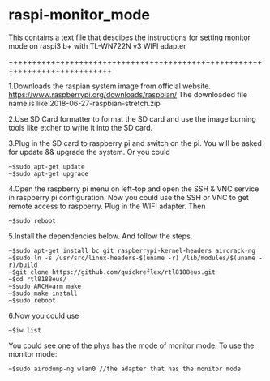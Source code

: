 # raspi-monitor_mode
This contains a text file that descibes the instructions for setting monitor mode on raspi3 b+ with TL-WN722N v3 WIFI adapter

++++++++++++++++++++++++++++++++++++++++++++++++++++++++++++++++++++++++++++

1.Downloads the raspian system image from official website.
https://www.raspberrypi.org/downloads/raspbian/
The downloaded file name is like 2018-06-27-raspbian-stretch.zip

2.Use SD Card formatter to format the SD card and use the image burning tools like etcher to write it into the SD card.

3.Plug in the SD card to raspberry pi and switch on the pi. You will be asked for update && upgrade the system. Or you could
    
    ~$sudo apt-get update
    ~$sudo apt-get upgrade

4.Open the raspberry pi menu on left-top and open the SSH & VNC service in raspberry pi configuration.
Now you could use the SSH or VNC to get remote access to raspberry. Plug in the WIFI adapter. Then
    
    ~$sudo reboot

5.Install the dependencies below. And follow the steps.
    
    ~$sudo apt-get install bc git raspberrypi-kernel-headers aircrack-ng
    ~$sudo ln -s /usr/src/linux-headers-$(uname -r) /lib/modules/$(uname -r)/build
    ~$git clone https://github.com/quickreflex/rtl8188eus.git
    ~$cd rtl8188eus/
    ~$sudo ARCH=arm make
    ~$sudo make install
    ~$sudo reboot

6.Now you could use
    
    ~$iw list
    
You could see one of the phys has the mode of monitor mode. To use the monitor mode:
    
    ~$sudo airodump-ng wlan0 //the adapter that has the monitor mode
